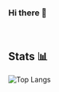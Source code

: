 ### Hi there 👋
<br>

## Stats 📊
![Top Langs](https://github-readme-stats.vercel.app/api/top-langs/?username=stanislav-3&layout=compact&size_weight=0.5&count_weight=0.5&langs_count=10)

<!--
**Stanislav-3/stanislav-3** is a ✨ _special_ ✨ repository because its `README.md` (this file) appears on your GitHub profile.

Here are some ideas to get you started:

- 🔭 I’m currently working on ...
- 🌱 I’m currently learning ...
- 👯 I’m looking to collaborate on ...
- 🤔 I’m looking for help with ...
- 💬 Ask me about ...
- 📫 How to reach me: ...
- 😄 Pronouns: ...
- ⚡ Fun fact: ...
-->
